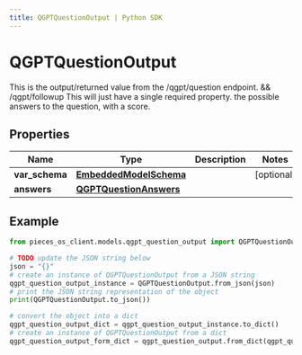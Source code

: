 ```yaml
---
title: QGPTQuestionOutput | Python SDK
---
```


# QGPTQuestionOutput

This is the output/returned value from the /qgpt/question endpoint. && /qgpt/followup  This will just have a single required property. the possible answers to the question, with a score.

## Properties

Name | Type | Description | Notes
------------ | ------------- | ------------- | -------------
**var_schema** | [**EmbeddedModelSchema**](EmbeddedModelSchema) |  | [optional] 
**answers** | [**QGPTQuestionAnswers**](QGPTQuestionAnswers) |  | 

## Example

```python
from pieces_os_client.models.qgpt_question_output import QGPTQuestionOutput

# TODO update the JSON string below
json = "{}"
# create an instance of QGPTQuestionOutput from a JSON string
qgpt_question_output_instance = QGPTQuestionOutput.from_json(json)
# print the JSON string representation of the object
print(QGPTQuestionOutput.to_json())

# convert the object into a dict
qgpt_question_output_dict = qgpt_question_output_instance.to_dict()
# create an instance of QGPTQuestionOutput from a dict
qgpt_question_output_form_dict = qgpt_question_output.from_dict(qgpt_question_output_dict)
```


